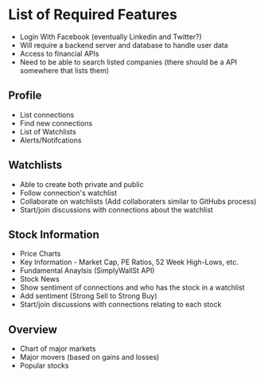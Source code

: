 # List of Required Features
- Login With Facebook (eventually Linkedin and Twitter?)
- Will require a backend server and database to handle user data
- Access to financial APIs
- Need to be able to search listed companies (there should be a API somewhere that lists them)

## Profile
- List connections
- Find new connections
- List of Watchlists
- Alerts/Notifcations

## Watchlists
- Able to create both private and public
- Follow connection's watchlist
- Collaborate on watchlists (Add collaboraters similar to GitHubs process)
- Start/join discussions with connections about the watchlist

## Stock Information
- Price Charts
- Key Information - Market Cap, PE Ratios, 52 Week High-Lows, etc.
- Fundamental Anaylsis (SimplyWallSt API)
- Stock News
- Show sentiment of connections and who has the stock in a watchlist
- Add sentiment (Strong Sell to Strong Buy)
- Start/join discussions with connections relating to each stock

## Overview
- Chart of major markets
- Major movers (based on gains and losses)
- Popular stocks
